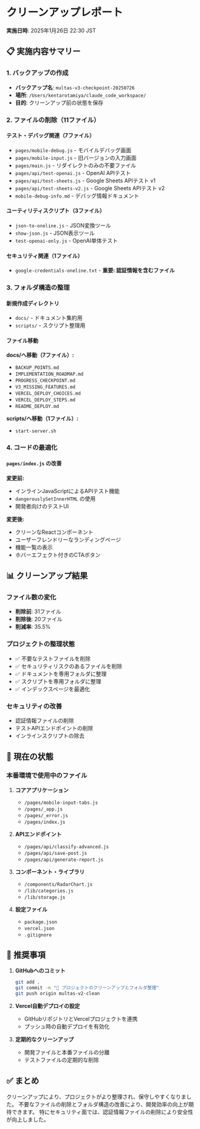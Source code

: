 # クリーンアップレポート
**実施日時**: 2025年1月26日 22:30 JST

## 📋 実施内容サマリー

### 1. バックアップの作成
- **バックアップ名**: `multas-v3-checkpoint-20250726`
- **場所**: `/Users/kentarotamiya/claude_code_workspace/`
- **目的**: クリーンアップ前の状態を保存

### 2. ファイルの削除（11ファイル）

#### テスト・デバッグ関連（7ファイル）
- `pages/mobile-debug.js` - モバイルデバッグ画面
- `pages/mobile-input.js` - 旧バージョンの入力画面
- `pages/main.js` - リダイレクトのみの不要ファイル
- `pages/api/test-openai.js` - OpenAI APIテスト
- `pages/api/test-sheets.js` - Google Sheets APIテスト v1
- `pages/api/test-sheets-v2.js` - Google Sheets APIテスト v2
- `mobile-debug-info.md` - デバッグ情報ドキュメント

#### ユーティリティスクリプト（3ファイル）
- `json-to-oneline.js` - JSON変換ツール
- `show-json.js` - JSON表示ツール
- `test-openai-only.js` - OpenAI単体テスト

#### セキュリティ関連（1ファイル）
- `google-credentials-oneline.txt` - **重要: 認証情報を含むファイル**

### 3. フォルダ構造の整理

#### 新規作成ディレクトリ
- `docs/` - ドキュメント集約用
- `scripts/` - スクリプト整理用

#### ファイル移動
**docs/へ移動（7ファイル）:**
- `BACKUP_POINTS.md`
- `IMPLEMENTATION_ROADMAP.md`
- `PROGRESS_CHECKPOINT.md`
- `V3_MISSING_FEATURES.md`
- `VERCEL_DEPLOY_CHOICES.md`
- `VERCEL_DEPLOY_STEPS.md`
- `README_DEPLOY.md`

**scripts/へ移動（1ファイル）:**
- `start-server.sh`

### 4. コードの最適化

#### `pages/index.js` の改善
**変更前:**
- インラインJavaScriptによるAPIテスト機能
- `dangerouslySetInnerHTML` の使用
- 開発者向けのテストUI

**変更後:**
- クリーンなReactコンポーネント
- ユーザーフレンドリーなランディングページ
- 機能一覧の表示
- ホバーエフェクト付きのCTAボタン

## 📊 クリーンアップ結果

### ファイル数の変化
- **削除前**: 31ファイル
- **削除後**: 20ファイル
- **削減率**: 35.5%

### プロジェクトの整理状態
- ✅ 不要なテストファイルを削除
- ✅ セキュリティリスクのあるファイルを削除
- ✅ ドキュメントを専用フォルダに整理
- ✅ スクリプトを専用フォルダに整理
- ✅ インデックスページを最適化

### セキュリティの改善
- 認証情報ファイルの削除
- テストAPIエンドポイントの削除
- インラインスクリプトの除去

## 🚀 現在の状態

### 本番環境で使用中のファイル
1. **コアアプリケーション**
   - `/pages/mobile-input-tabs.js`
   - `/pages/_app.js`
   - `/pages/_error.js`
   - `/pages/index.js`

2. **APIエンドポイント**
   - `/pages/api/classify-advanced.js`
   - `/pages/api/save-post.js`
   - `/pages/api/generate-report.js`

3. **コンポーネント・ライブラリ**
   - `/components/RadarChart.js`
   - `/lib/categories.js`
   - `/lib/storage.js`

4. **設定ファイル**
   - `package.json`
   - `vercel.json`
   - `.gitignore`

## 📝 推奨事項

1. **GitHubへのコミット**
   ```bash
   git add .
   git commit -m "🧹 プロジェクトのクリーンアップとフォルダ整理"
   git push origin multas-v2-clean
   ```

2. **Vercel自動デプロイの設定**
   - GitHubリポジトリとVercelプロジェクトを連携
   - プッシュ時の自動デプロイを有効化

3. **定期的なクリーンアップ**
   - 開発ファイルと本番ファイルの分離
   - テストファイルの定期的な削除

## ✅ まとめ

クリーンアップにより、プロジェクトがより整理され、保守しやすくなりました。
不要なファイルの削除とフォルダ構造の改善により、開発効率の向上が期待できます。
特にセキュリティ面では、認証情報ファイルの削除により安全性が向上しました。